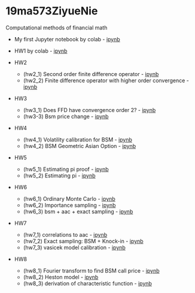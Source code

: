# 19ma573ZiyueNie
Computational methods of financial math

 * My first Jupyter notebook by colab - [ipynb](src/first_notebook_v01.ipynb)
 
 * HW1 by colab - [ipynb](src/hw1.ipynb)
 
 * HW2
   - (hw2_1) Second order finite difference operator - [ipynb](src/hw2_01.ipynb) 
   - (hw2_2) Finite difference operator with higher order convergence - [ipynb](src/hw2_02.ipynb)
 * HW3
   - (hw3_1) Does FFD have convergence order 2? - [ipynb](src/hw3_1.ipynb)
   - (hw3-3) Bsm price change - [ipynb](src/hw3_3.ipynb)
 * HW4
   - (hw4_1) Volatility calibration for BSM - [ipynb](src/hw4_1.ipynb)
   - (hw4_2) BSM Geometric Asian Option - [ipynb](src/hw4_2.ipynb)
 * HW5
   - (hw5_1) Estimating pi proof - [ipynb](src/hw5_1.ipynb)
   - (hw5_2) Estimating pi - [ipynb](src/hw5_2.ipynb)
 * HW6
   - (hw6_1) Ordinary Monte Carlo - [ipynb](src/hw6_1.ipynb)
   - (hw6_2) Importance sampling - [ipynb](src/hw6_2.ipynb)
   - (hw6_3) bsm + aac + exact sampling - [ipynb](src/hw6_3.ipynb)
 * HW7
   - (hw7_1) correlations to aac - [ipynb](src/hw7_1.ipynb)
   - (hw7_2) Exact sampling: BSM + Knock-in - [ipynb](src/hw7_2.ipynb)
   - (hw7_3) vasicek model calibration - [ipynb](src/hw7_3.ipynb)  
 * HW8
   - (hw8_1) Fourier transform to find BSM call price - [ipynb](src/hw8_1.ipynb)
   - (hw8_2) Heston model - [ipynb](src/hw8_2.ipynb)
   - (hw8_3) derivation of characteristic function - [ipynb](src/hw8_3.ipynb)  

